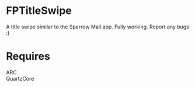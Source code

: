 FPTitleSwipe
============

A title swipe similar to the Sparrow Mail app. Fully working. Report any bugs :)



Requires
============
ARC  
QuartzCore




